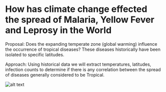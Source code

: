 # How has climate change effected the spread of Malaria, Yellow Fever and Leprosy in the World
Proposal:
Does the expanding temperate zone (global warming) influence the occurrence of tropical diseases? These diseases historically have been isolated to specific latitudes. 

Approach:
Using historical data we will extract temperatures, latitudes, infection counts to determine if there is any correlation between the spread of diseases generally considered to be Tropical.

![alt text](https://www.google.com/url?sa=i&source=images&cd=&cad=rja&uact=8&ved=2ahUKEwj06OuixdDhAhXMJzQIHXDGAg4QjRx6BAgBEAU&url=https%3A%2F%2Fwww.oxfordmartin.ox.ac.uk%2Fevent%2F2523&psig=AOvVaw1ZoU4RAbaEnusP_bqYxQ4h&ust=1555364181373147/img.png)
